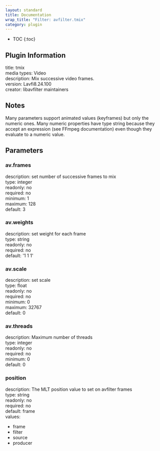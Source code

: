 ```yaml
---
layout: standard
title: Documentation
wrap_title: "Filter: avfilter.tmix"
category: plugin
---
```

* TOC
{:toc}

## Plugin Information

title: tmix  
media types:
Video  
description: Mix successive video frames.  
version: Lavfi8.24.100  
creator: libavfilter maintainers  

## Notes

Many parameters support animated values (keyframes) but only the numeric ones. Many numeric properties have type string because they accept an expression (see FFmpeg documentation) even though they evaluate to a numeric value.

## Parameters

### av.frames

  
description:
set number of successive frames to mix  
type: integer  
readonly: no  
required: no  
minimum: 1  
maximum: 128  
default: 3  

### av.weights

  
description:
set weight for each frame  
type: string  
readonly: no  
required: no  
default: '1 1 1'  

### av.scale

  
description:
set scale  
type: float  
readonly: no  
required: no  
minimum: 0  
maximum: 32767  
default: 0  

### av.threads

  
description:
Maximum number of threads  
type: integer  
readonly: no  
required: no  
minimum: 0  
default: 0  

### position

  
description:
The MLT position value to set on avfilter frames  
type: string  
readonly: no  
required: no  
default: frame  
values:  

* frame
* filter
* source
* producer

